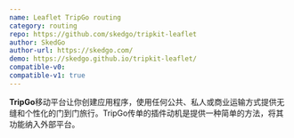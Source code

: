```yaml
---
name: Leaflet TripGo routing
category: routing
repo: https://github.com/skedgo/tripkit-leaflet
author: SkedGo
author-url: https://skedgo.com/
demo: https://skedgo.github.io/tripkit-leaflet/
compatible-v0:
compatible-v1: true
---
```


<b>TripGo</b>移动平台让你创建应用程序，使用任何公共、私人或商业运输方式提供无缝和个性化的门到门旅行。TripGo传单的插件动机是提供一种简单的方法，将其功能纳入外部平台。
